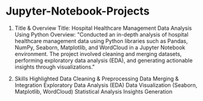 # Jupyter-Notebook-Projects
1. Title & Overview
Title: Hospital Healthcare Management Data Analysis Using Python
Overview:
"Conducted an in-depth analysis of hospital healthcare management data using Python libraries such as Pandas, NumPy, Seaborn, Matplotlib, and WordCloud in a Jupyter Notebook environment. The project involved cleaning and merging datasets, performing exploratory data analysis (EDA), and generating actionable insights through visualizations."

2. Skills Highlighted
Data Cleaning & Preprocessing
Data Merging & Integration
Exploratory Data Analysis (EDA)
Data Visualization (Seaborn, Matplotlib, WordCloud)
Statistical Analysis
Insights Generation
